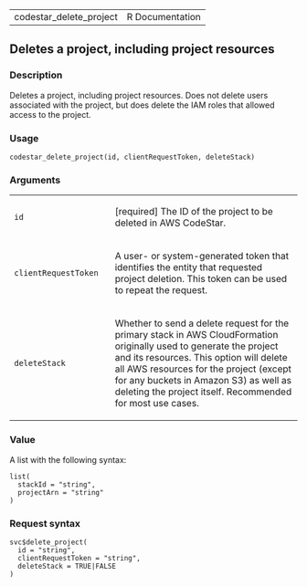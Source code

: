 <table style="width: 100%;">
<tbody>
<tr class="odd">
<td>codestar_delete_project</td>
<td style="text-align: right;">R Documentation</td>
</tr>
</tbody>
</table>

## Deletes a project, including project resources

### Description

Deletes a project, including project resources. Does not delete users
associated with the project, but does delete the IAM roles that allowed
access to the project.

### Usage

    codestar_delete_project(id, clientRequestToken, deleteStack)

### Arguments

<table>
<colgroup>
<col style="width: 35%" />
<col style="width: 65%" />
</colgroup>
<tbody>
<tr class="odd">
<td><code id="codestar_delete_project_:_id">id</code></td>
<td><p>[required] The ID of the project to be deleted in AWS
CodeStar.</p></td>
</tr>
<tr class="even">
<td><code
id="codestar_delete_project_:_clientRequestToken">clientRequestToken</code></td>
<td><p>A user- or system-generated token that identifies the entity that
requested project deletion. This token can be used to repeat the
request.</p></td>
</tr>
<tr class="odd">
<td><code
id="codestar_delete_project_:_deleteStack">deleteStack</code></td>
<td><p>Whether to send a delete request for the primary stack in AWS
CloudFormation originally used to generate the project and its
resources. This option will delete all AWS resources for the project
(except for any buckets in Amazon S3) as well as deleting the project
itself. Recommended for most use cases.</p></td>
</tr>
</tbody>
</table>

### Value

A list with the following syntax:

    list(
      stackId = "string",
      projectArn = "string"
    )

### Request syntax

    svc$delete_project(
      id = "string",
      clientRequestToken = "string",
      deleteStack = TRUE|FALSE
    )
